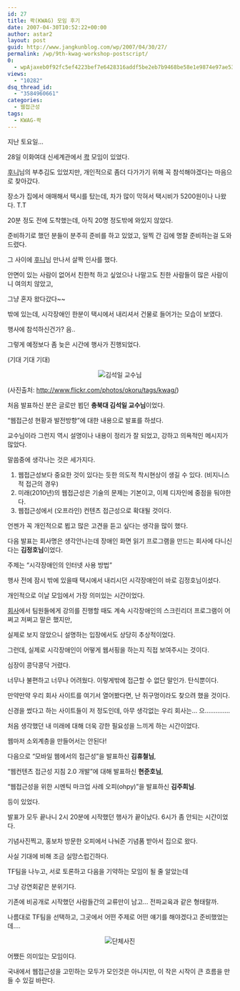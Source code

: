 ```yaml
---
id: 27
title: 콱(KWAG) 모임 후기
date: 2007-04-30T10:52:22+00:00
author: astar2
layout: post
guid: http://www.jangkunblog.com/wp/2007/04/30/27/
permalink: /wp/9th-kwag-workshop-postscript/
0:
  - wpAjaxeb0f92fc5ef4223bef7e6428316addf5be2eb7b9468be58e1e9874e97ae5367aa84556d60e8752b3ed969a6a094b5311
views:
  - "10282"
dsq_thread_id:
  - "3584960661"
categories:
  - 웹접근성
tags:
  - KWAG-콱
---
```

지난 토요일&#8230;
  
28일 이화여대 신세계관에서 [콱](http://kwag.net) 모임이 있었다.
  
<a target="_blank" href="http://hooney.net">후니</a>님의 부추김도 있었지만, 개인적으로 좀더 다가가기 위해 꼭 참석해야겠다는 마음으로 찾아갔다.
  
장소가 집에서 애매해서 택시를 탔는데, 차가 많이 막혀서 택시비가 5200원이나 나왔다. T.T

20분 정도 전에 도착했는데, 아직 20명 정도밖에 와있지 않았다.
  
준비하기로 했던 분들이 분주히 준비를 하고 있었고, 일찍 간 김에 명찰 준비하는걸 도와드렸다.
  
그 사이에 <a target="_blank" href="http://hooney.net">후니</a>님 만나서 살짝 인사를 했다.
  
안면이 있는 사람이 없어서 친한척 하고 싶었으나 나말고도 친한 사람들이 많은 사람이니 여의치 않았고,
  
그냥 혼자 왔다갔다~~
  
밖에 있는데, 시각장애인 한분이 택시에서 내리셔서 건물로 들어가는 모습이 보였다.
  
행사에 참석하신건가? 음..

그렇게 예정보다 좀 늦은 시간에 행사가 진행되었다.

(기대 기대 기대)

<p style="text-align:center;">
  <img src="http://www.jangkunblog.com/wp/wp-content/uploads/2007/10/06.jpg" alt="김석일 교수님" />
</p>

(사진출처: http://www.flickr.com/photos/okoru/tags/kwag/)

처음 발표하신 분은 글로만 뵙던 **충북대 김석일 교수님**이었다.
  
&#8220;웹접근성 현황과 발전방향&#8221;에 대한 내용으로 발표를 하셨다.
  
교수님이라 그런지 역시 설명이나 내용이 정리가 잘 되었고, 강하고 의욕적인 메시지가 많았다.
  
말씀중에 생각나는 것은 세가지다.

  1. 웹접근성보다 중요한 것이 있다는 듯한 의도적 착시현상이 생길 수 있다. (비지니스적 접근의 경우)
  2. 미래(2010년)의 웹접근성은 기술의 문제는 기본이고, 이제 디자인에 중점을 둬야한다.
  3. 웹접근성에서 (오프라인) 컨텐츠 접근성으로 확대될 것이다.

언젠가 꼭 개인적으로 뵙고 많은 고견을 듣고 싶다는 생각을 많이 했다.

다음 발표는 회사명은 생각안나는데 장애인 화면 읽기 프로그램을 만드는 회사에 다니신다는 **김정호님**이었다.
  
주제는 &#8220;시각장애인의 인터넷 사용 방법&#8221;
  
행사 전에 잠시 밖에 있을때 택시에서 내리시던 시각장애인이 바로 김정호님이셨다.

개인적으로 이날 모임에서 가장 의미있는 시간이었다.
  
<a target="_blank" href="http://www.jobkorea.co.kr">회사</a>에서 팀원들에게 강의를 진행할 때도 계속 시각장애인의 스크린리더 프로그램이 어쩌고 저쩌고 말은 했지만,
  
실제로 보지 않았으니 설명하는 입장에서도 상당히 추상적이었다.
  
그런데, 실제로 시각장애인이 어떻게 웹서핑을 하는지 직접 보여주시는 것이다.
  
심장이 콩닥콩닥 거렸다.
  
너무나 불편하고 너무나 어려웠다. 이렇게밖에 접근할 수 없단 말인가. 탄식뿐이다.
  
만약만약 우리 회사 사이트를 여기서 열어봤다면, 난 쥐구멍이라도 찾으려 했을 것이다.
  
신경을 썼다고 하는 사이트들이 저 정도인데, 아무 생각없는 우리 회사는&#8230; 으&#8230;&#8230;&#8230;&#8230;..

처음 생각했던 내 미래에 대해 더욱 강한 필요성을 느끼게 하는 시간이었다.
  
웹마저 소외계층을 만들어서는 안된다!

다음으로 &#8220;모바일 웹에서의 접근성&#8221;을 발표하신 **김휴철님**,
  
&#8220;웹컨텐츠 접근성 지침 2.0 개발&#8221;에 대해 발표하신 **현준호님**,
  
&#8220;웹접근성을 위한 시멘틱 마크업 사례 오피(ohpy)&#8221;을 발표하신 **김주희님**.
  
등이 있었다.

발표가 모두 끝나니 2시 20분에 시작했던 행사가 끝이났다. 6시가 좀 안되는 시간이었다.
  
기념사진찍고, 홍보차 방문한 오피에서 나눠준 기념품 받아서 집으로 왔다.

사실 기대에 비해 조금 실망스럽긴하다.
  
TF팀을 나누고, 서로 토론하고 다음을 기약하는 모임이 될 줄 알았는데
  
그냥 강연회같은 분위기다.
  
기존에 비공개로 시작했던 사람들간의 교류만이 남고&#8230; 전파교육과 같은 형태랄까.
  
나름대로 TF팀을 선택하고, 그곳에서 어떤 주제로 어떤 얘기를 해야겠다고 준비했었는데&#8230;.

<p style="text-align:center;">
  <img src="http://www.jangkunblog.com/wp/wp-content/uploads/2007/10/05.jpg" alt="단체사진" />
</p>

어쨌든 의미있는 모임이다.
  
국내에서 웹접근성을 고민하는 모두가 모인것은 아니지만, 이 작은 시작이 큰 흐름을 만들 수 있길 바란다.